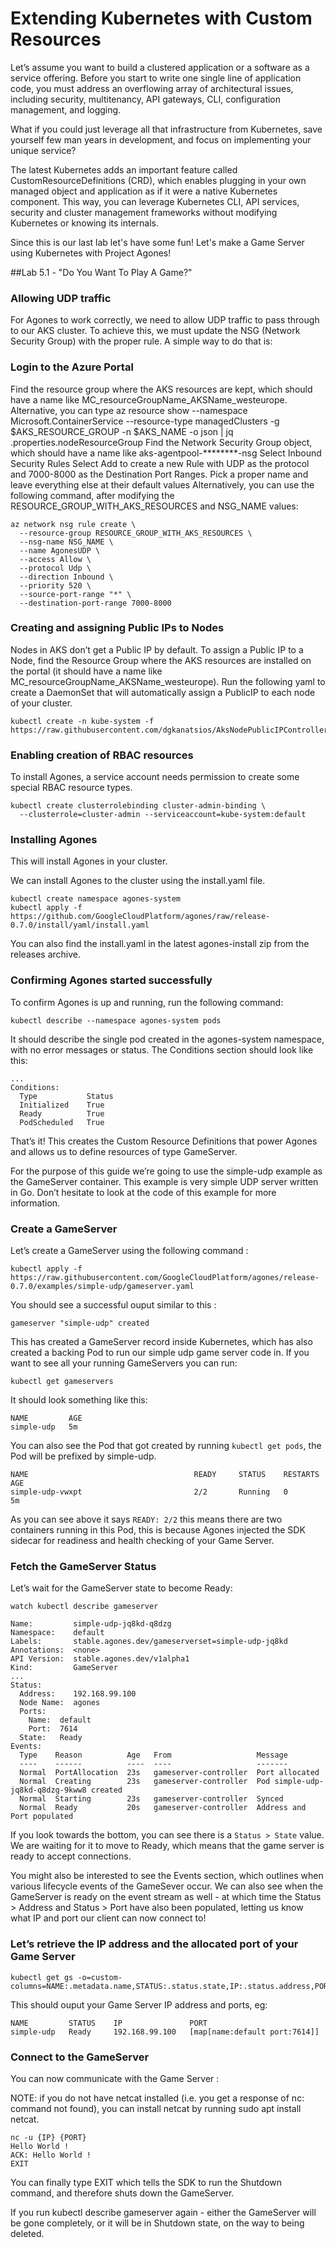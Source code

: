 # Extending Kubernetes with Custom Resources

Let’s assume you want to build a clustered application or a software as a service offering. Before you start to write one single line of application code, you must address an overflowing array of architectural issues, including security, multitenancy, API gateways, CLI, configuration management, and logging.

What if you could just leverage all that infrastructure from Kubernetes, save yourself few man years in development, and focus on implementing your unique service?

The latest Kubernetes adds an important feature called CustomResourceDefinitions (CRD), which enables plugging in your own managed object and application as if it were a native Kubernetes component. This way, you can leverage Kubernetes CLI, API services, security and cluster management frameworks without modifying Kubernetes or knowing its internals.

Since this is our last lab let's have some fun! Let's make a Game Server using Kubernetes with Project Agones!

##Lab 5.1 - "Do You Want To Play A Game?"

### Allowing UDP traffic
For Agones to work correctly, we need to allow UDP traffic to pass through to our AKS cluster. To achieve this, we must update the NSG (Network Security Group) with the proper rule. A simple way to do that is:

### Login to the Azure Portal
Find the resource group where the AKS resources are kept, which should have a name like MC_resourceGroupName_AKSName_westeurope. Alternative, you can type az resource show --namespace Microsoft.ContainerService --resource-type managedClusters -g $AKS_RESOURCE_GROUP -n $AKS_NAME -o json | jq .properties.nodeResourceGroup
Find the Network Security Group object, which should have a name like aks-agentpool-********-nsg
Select Inbound Security Rules
Select Add to create a new Rule with UDP as the protocol and 7000-8000 as the Destination Port Ranges. Pick a proper name and leave everything else at their default values
Alternatively, you can use the following command, after modifying the RESOURCE_GROUP_WITH_AKS_RESOURCES and NSG_NAME values:

```console
az network nsg rule create \
  --resource-group RESOURCE_GROUP_WITH_AKS_RESOURCES \
  --nsg-name NSG_NAME \
  --name AgonesUDP \
  --access Allow \
  --protocol Udp \
  --direction Inbound \
  --priority 520 \
  --source-port-range "*" \
  --destination-port-range 7000-8000
```

### Creating and assigning Public IPs to Nodes
Nodes in AKS don’t get a Public IP by default. To assign a Public IP to a Node, find the Resource Group where the AKS resources are installed on the portal (it should have a name like MC_resourceGroupName_AKSName_westeurope). Run the following yaml to create a DaemonSet that will automatically assign a PublicIP to each node of your cluster.

```console
kubectl create -n kube-system -f https://raw.githubusercontent.com/dgkanatsios/AksNodePublicIPController/master/deploy.yaml
```
### Enabling creation of RBAC resources
To install Agones, a service account needs permission to create some special RBAC resource types.


```console
kubectl create clusterrolebinding cluster-admin-binding \
  --clusterrole=cluster-admin --serviceaccount=kube-system:default
```

### Installing Agones
This will install Agones in your cluster.

We can install Agones to the cluster using the install.yaml file.

```console
kubectl create namespace agones-system
kubectl apply -f https://github.com/GoogleCloudPlatform/agones/raw/release-0.7.0/install/yaml/install.yaml
```

You can also find the install.yaml in the latest agones-install zip from the releases archive.

### Confirming Agones started successfully
To confirm Agones is up and running, run the following command:

```console
kubectl describe --namespace agones-system pods
```

It should describe the single pod created in the agones-system namespace, with no error messages or status. The Conditions section should look like this:
```output
...
Conditions:
  Type           Status
  Initialized    True
  Ready          True
  PodScheduled   True
```

That’s it! This creates the Custom Resource Definitions that power Agones and allows us to define resources of type GameServer.

For the purpose of this guide we’re going to use the simple-udp example as the GameServer container. This example is very simple UDP server written in Go. Don’t hesitate to look at the code of this example for more information.

### Create a GameServer
Let’s create a GameServer using the following command :

```console
kubectl apply -f https://raw.githubusercontent.com/GoogleCloudPlatform/agones/release-0.7.0/examples/simple-udp/gameserver.yaml
```

You should see a successful ouput similar to this :

```console
gameserver "simple-udp" created
```

This has created a GameServer record inside Kubernetes, which has also created a backing Pod to run our simple udp game server code in. If you want to see all your running GameServers you can run:

```console
kubectl get gameservers
```

It should look something like this:

```console
NAME         AGE
simple-udp   5m
```

You can also see the Pod that got created by running `kubectl get pods`, the Pod will be prefixed by simple-udp.

```console
NAME                                     READY     STATUS    RESTARTS   AGE
simple-udp-vwxpt                         2/2       Running   0          5m
```

As you can see above it says `READY: 2/2` this means there are two containers running in this Pod, this is because Agones injected the SDK sidecar for readiness and health checking of your Game Server.


### Fetch the GameServer Status
Let’s wait for the GameServer state to become Ready:

```console
watch kubectl describe gameserver
```
```output
Name:         simple-udp-jq8kd-q8dzg
Namespace:    default
Labels:       stable.agones.dev/gameserverset=simple-udp-jq8kd
Annotations:  <none>
API Version:  stable.agones.dev/v1alpha1
Kind:         GameServer
...
Status:
  Address:    192.168.99.100
  Node Name:  agones
  Ports:
    Name:  default
    Port:  7614
  State:   Ready
Events:
  Type    Reason          Age   From                   Message
  ----    ------          ----  ----                   -------
  Normal  PortAllocation  23s   gameserver-controller  Port allocated
  Normal  Creating        23s   gameserver-controller  Pod simple-udp-jq8kd-q8dzg-9kww8 created
  Normal  Starting        23s   gameserver-controller  Synced
  Normal  Ready           20s   gameserver-controller  Address and Port populated
```

If you look towards the bottom, you can see there is a `Status > State` value. We are waiting for it to move to Ready, which means that the game server is ready to accept connections.

You might also be interested to see the Events section, which outlines when various lifecycle events of the GameSever occur. We can also see when the GameServer is ready on the event stream as well - at which time the Status > Address and Status > Port have also been populated, letting us know what IP and port our client can now connect to!

### Let’s retrieve the IP address and the allocated port of your Game Server

```console
kubectl get gs -o=custom-columns=NAME:.metadata.name,STATUS:.status.state,IP:.status.address,PORT:.status.ports
```

This should ouput your Game Server IP address and ports, eg:

```console
NAME         STATUS    IP               PORT
simple-udp   Ready     192.168.99.100   [map[name:default port:7614]]
```

### Connect to the GameServer

You can now communicate with the Game Server :

NOTE: if you do not have netcat installed (i.e. you get a response of nc: command not found), you can install netcat by running sudo apt install netcat.

```console
nc -u {IP} {PORT}
Hello World !
ACK: Hello World !
EXIT
```

You can finally type EXIT which tells the SDK to run the Shutdown command, and therefore shuts down the GameServer.

If you run kubectl describe gameserver again - either the GameServer will be gone completely, or it will be in Shutdown state, on the way to being deleted.





